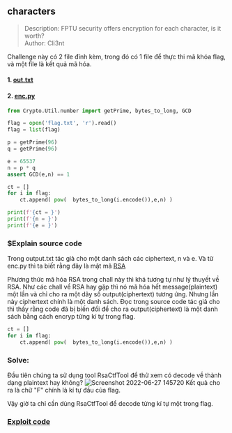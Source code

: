 ## characters

> Description: FPTU security offers encryption for each character, is it worth?\
> Author: Cli3nt

Challenge này có 2 file đính kèm, trong đó có 1 file để thực thi mã khóa flag, và một file là kết quả mã hóa.

#### 1. [out.txt](https://github.com/iaohkut/CTF-Writeups-2022/blob/main/FPTHackingCTF/characters/out.txt)

#### 2. [enc.py](https://github.com/iaohkut/CTF-Writeups-2022/blob/main/FPTHackingCTF/characters/enc.py)

```python
from Crypto.Util.number import getPrime, bytes_to_long, GCD

flag = open('flag.txt', 'r').read()
flag = list(flag)

p = getPrime(96)
q = getPrime(96)

e = 65537
n = p * q
assert GCD(e,n) == 1

ct = []
for i in flag:
    ct.append( pow(  bytes_to_long(i.encode()),e,n) )

print(f'{ct = }')
print(f'{n = }')
print(f'{e = }')
```

### $Explain source code

Trong output.txt tác giả cho một danh sách các ciphertext, n và e. Và từ enc.py thì ta biết rằng đây là mật mã [RSA](<https://en.wikipedia.org/wiki/RSA_(cryptosystem)>)

Phương thức mã hóa RSA trong chall này thì khá tương tự như lý thuyết về RSA. Như các chall về RSA hay gặp thì nó mã hóa hết message(plaintext) một lần và chỉ cho ra một dãy số output(ciphertext) tương ứng. Nhưng lần này ciphertext chính là một danh sách. Đọc trong source code tác giả cho thì thấy rằng code đã bị biến đổi để cho ra output(ciphertext) là một danh sách bằng cách encryp từng kí tự trong flag.

```python
ct = []
for i in flag:
    ct.append( pow(  bytes_to_long(i.encode()),e,n) )
```

### Solve:

Đầu tiên chúng ta sử dụng tool RsaCtfTool để thử xem có decode về thành dạng plaintext hay không?
![Screenshot 2022-06-27 145720](https://user-images.githubusercontent.com/77691959/175889749-0571df41-bd5f-4b61-baee-af865ab475cc.png)
Kết quả cho ra là chữ "F" chính là kí tự đầu của flag.

Vậy giờ ta chỉ cần dùng RsaCtfTool để decode từng kí tự một trong flag.

### [Exploit code](https://github.com/iaohkut/CTF-Writeups-2022/blob/main/FPTHackingCTF/characters/solve.py)
